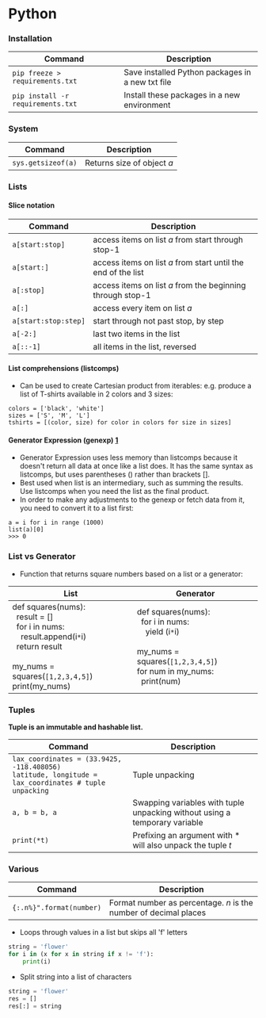 Python
============

### Installation
| Command | Description |
| ------- | ----------- |
| `pip freeze > requirements.txt` | Save installed Python packages in a new txt file |
| `pip install -r requirements.txt` | Install these packages in a new environment |

### System
| Command | Description |
| ------- | ----------- |
| `sys.getsizeof(a)` | Returns size of object *a* |

### Lists
#### Slice notation
| Command | Description |
| ------- | ----------- |
| `a[start:stop]` | access items on list *a* from start through stop-1 |
| `a[start:]` | access items on list *a* from start until the end of the list|
| `a[:stop]` | access items on list *a* from the beginning through stop-1 |
| `a[:]` | access every item on list *a*|
| `a[start:stop:step]` | start through not past stop, by step |
| `a[-2:]` | last two items in the list |
| `a[::-1]` | all items in the list, reversed|

#### List comprehensions (listcomps)
- Can be used to create Cartesian product from iterables: e.g. produce a list of T-shirts available in 2 colors and 3 sizes:
```
colors = ['black', 'white']
sizes = ['S', 'M', 'L']
tshirts = [(color, size) for color in colors for size in sizes]
```
#### Generator Expression (genexp) [1](https://www.youtube.com/watch?v=bD05uGo_sVI)
- Generator Expression uses less memory than listcomps because it doesn't return all data at once like a list does. It has the same syntax as listcomps, but uses parentheses () rather than brackets [].
- Best used when list is an intermediary, such as summing the results. Use listcomps when you need the list as the final product.
- In order to make any adjustments to the genexp or fetch data from it, you need to convert it to a list first:
```
a = i for i in range (1000)
list(a)[0]
>>> 0
```

### List vs Generator
- Function that returns square numbers based on a list or a generator:

| List | Generator |
| ------- | ----------- |
| def squares(nums): <br>&nbsp;&nbsp;result = [] <br>&nbsp;&nbsp;for i in nums: <br>&nbsp;&nbsp;&nbsp;&nbsp;result.append(i`*`i) <br>&nbsp;&nbsp;return result<br><br>my_nums = squares(`[1,2,3,4,5]`) <br>print(my_nums)| def squares(nums): <br>&nbsp;&nbsp;for i in nums: <br>&nbsp;&nbsp;&nbsp;&nbsp;yield (i`*`i) <br><br>my_nums = squares(`[1,2,3,4,5]`) <br>for num in my_nums: <br>&nbsp;&nbsp;print(num) |

### Tuples
**Tuple is an immutable and hashable list.**

| Command | Description |
| ------- | ----------- |
| `lax_coordinates = (33.9425, -118.408056)` <br> `latitude, longitude = lax_coordinates # tuple unpacking` | Tuple unpacking |
| `a, b = b, a` | Swapping variables with tuple unpacking without using a temporary variable |
| `print(*t)` | Prefixing an argument with * will also unpack the tuple *t* |

### Various

| Command | Description |
| ------- | ----------- |
| `{:.n%}".format(number)` | Format number as percentage. *n* is the number of decimal places|


- Loops through values in a list but skips all 'f' letters
```python
string = 'flower'
for i in (x for x in string if x != 'f'):
    print(i)
```
- Split string into a list of characters
```python
string = 'flower'
res = [] 
res[:] = string
```
